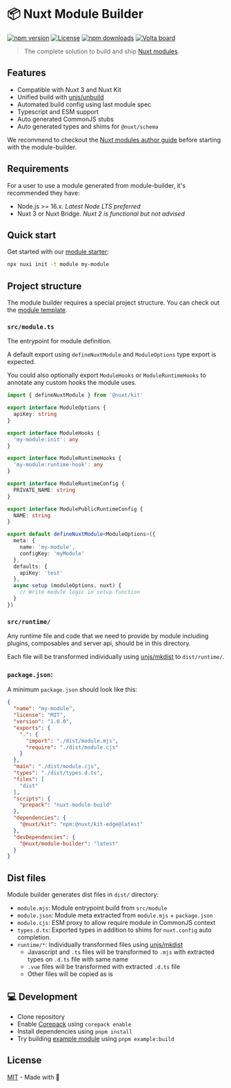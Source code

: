 # 📦 Nuxt Module Builder

[![npm version][npm-version-src]][npm-version-href]
[![License][license-src]][license-href]
[![npm downloads][npm-downloads-src]][npm-downloads-href]
<a href="https://volta.net/nuxt/module-builder?utm_source=nuxt_module_builder_readme"><img src="https://user-images.githubusercontent.com/904724/209143798-32345f6c-3cf8-4e06-9659-f4ace4a6acde.svg" alt="Volta board"></a>

> The complete solution to build and ship [Nuxt modules](https://nuxt.com/modules).

## Features

- Compatible with Nuxt 3 and Nuxt Kit
- Unified build with [unjs/unbuild](https://github.com/unjs/unbuild)
- Automated build config using last module spec
- Typescript and ESM support
- Auto generated CommonJS stubs
- Auto generated types and shims for `@nuxt/schema`

We recommend to checkout the [Nuxt modules author guide](https://nuxt.com/docs/guide/going-further/modules) before starting with the module-builder.

## Requirements

For a user to use a module generated from module-builder, it's recommended they have:
- Node.js >= 16.x. _Latest Node LTS preferred_
- Nuxt 3 or Nuxt Bridge. _Nuxt 2 is functional but not advised_

## Quick start

Get started with our [module starter](https://github.com/nuxt/starter/tree/module):

```bash
npx nuxi init -t module my-module
```

## Project structure

The module builder requires a special project structure. You can check out the [module template](https://github.com/nuxt/starter/tree/module).

### `src/module.ts`

The entrypoint for module definition.

A default export using `defineNuxtModule` and `ModuleOptions` type export is expected.

You could also optionally export `ModuleHooks` or `ModuleRuntimeHooks` to annotate any custom hooks the module uses.

```ts [src/module.ts]
import { defineNuxtModule } from '@nuxt/kit'

export interface ModuleOptions {
  apiKey: string
}

export interface ModuleHooks {
  'my-module:init': any
}

export interface ModuleRuntimeHooks {
  'my-module:runtime-hook': any
}

export interface ModuleRuntimeConfig {
  PRIVATE_NAME: string
}

export interface ModulePublicRuntimeConfig {
  NAME: string
}

export default defineNuxtModule<ModuleOptions>({
  meta: {
    name: 'my-module',
    configKey: 'myModule'
  },
  defaults: {
    apiKey: 'test'
  },
  async setup (moduleOptions, nuxt) {
    // Write module logic in setup function
  }
})
```

### `src/runtime/`

Any runtime file and code that we need to provide by module including plugins, composables and server api, should be in this directory.

Each file will be transformed individually using [unjs/mkdist](https://github.com/unjs/mkdist) to `dist/runtime/`.

<!-- TODO: Docs about how to address runtime from within setup -->

### `package.json`:

A minimum `package.json` should look like this:

```json [package.json]
{
  "name": "my-module",
  "license": "MIT",
  "version": "1.0.0",
  "exports": {
    ".": {
      "import": "./dist/module.mjs",
      "require": "./dist/module.cjs"
    }
  },
  "main": "./dist/module.cjs",
  "types": "./dist/types.d.ts",
  "files": [
    "dist"
  ],
  "scripts": {
    "prepack": "nuxt-module-build"
  },
  "dependencies": {
    "@nuxt/kit": "npm:@nuxt/kit-edge@latest"
  },
  "devDependencies": {
    "@nuxt/module-builder": "latest"
  }
}
```

## Dist files

Module builder generates dist files in `dist/` directory:

- `module.mjs`: Module entrypoint build from `src/module`
- `module.json`: Module meta extracted from `module.mjs` + `package.json`
- `module.cjs`: ESM proxy to allow require module in CommonJS context
- `types.d.ts`: Exported types in addition to shims for `nuxt.config` auto completion.
- `runtime/*`: Individually transformed files using [unjs/mkdist](https://github.com/unjs/mkdist)
  - Javascript and `.ts` files will be transformed to `.mjs` with extracted types on `.d.ts` file with same name
  - `.vue` files will be transformed with extracted `.d.ts` file
  - Other files will be copied as is

## 💻 Development

- Clone repository
- Enable [Corepack](https://github.com/nodejs/corepack) using `corepack enable`
- Install dependencies using `pnpm install`
- Try building [example module](./example) using `pnpm example:build`

## License

[MIT](./LICENSE) - Made with 💚

<!-- Badges -->
[npm-version-src]: https://img.shields.io/npm/v/@nuxt/module-builder/latest.svg?style=flat&colorA=18181B&colorB=28CF8D
[npm-version-href]: https://npmjs.com/package/@nuxt/module-builder

[npm-downloads-src]: https://img.shields.io/npm/dt/@nuxt/module-builder.svg?style=flat&colorA=18181B&colorB=28CF8D
[npm-downloads-href]: https://npmjs.com/package/@nuxt/module-builder

[license-src]: https://img.shields.io/github/license/nuxt/module-builder.svg?style=flat&colorA=18181B&colorB=28CF8D
[license-href]: https://github.com/nuxt/module-builder/blob/main/LICENSE
